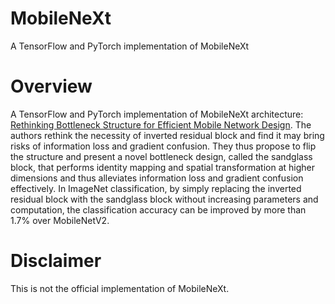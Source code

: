 # MobileNeXt
A TensorFlow and PyTorch implementation of MobileNeXt

# Overview
A TensorFlow and PyTorch implementation of MobileNeXt architecture: [Rethinking Bottleneck Structure for Efficient Mobile Network Design](https://arxiv.org/pdf/2007.02269.pdf).
The authors rethink the necessity of inverted residual block and find it may bring risks of information loss and gradient confusion. They thus propose to flip the structure and present a novel bottleneck design, called the sandglass block, that performs identity mapping and spatial transformation at higher dimensions and thus alleviates information loss and gradient confusion effectively. In ImageNet classification, by simply replacing the inverted residual block with the sandglass block without increasing parameters and computation, the classification accuracy can be improved by more than 1.7% over MobileNetV2.

# Disclaimer
This is not the official implementation of MobileNeXt.

